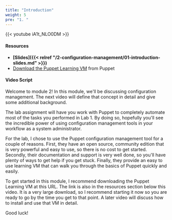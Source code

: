 ```yaml
---
title: "Introduction"
weight: 5
pre: "1. "
---
```


{{< youtube iA1t_NLO0DM >}}

#### Resources

* **[Slides]({{< relref "/2-configuration-management/01-introduction-slides.md" >}})**
* [Download the Puppet Learning VM](https://puppet.com/download-learning-vm) from Puppet

#### Video Script

Welcome to module 2! In this module, we'll be discussing configuration management. The next video will define that concept in detail and give some additional background.

The lab assignment will have you work with Puppet to completely automate most of the tasks you performed in Lab 1. By doing so, hopefully you'll see the incredible power of using configuration management tools in your workflow as a system administrator.

For the lab, I chose to use the Puppet configuration management tool for a couple of reasons. First, they have an open source, community edition that is very powerful and easy to use, so there is no cost to get started. Secondly, their documentation and support is very well done, so you'll have plenty of ways to get help if you get stuck. Finally, they provide an easy to use learning VM that can walk you through the basics of Puppet quickly and easily.

To get started in this module, I recommend downloading the Puppet Learning VM at this URL. The link is also in the resources section below this video. It is a very large download, so I recommend starting it now so you are ready to go by the time you get to that point. A later video will discuss how to install and use that VM in detail.

Good luck!
